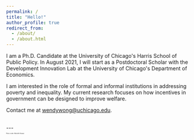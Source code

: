 ```yaml
---
permalink: /
title: "Hello!"
author_profile: true
redirect_from: 
  - /about/
  - /about.html
---
```


I am a Ph.D. Candidate at the <a href="https://harris.uchicago.edu/" style="text-decoration: none">University of Chicago's Harris School of Public Policy</a>. In August 2021, I will start as a Postdoctoral Scholar with the Development Innovation Lab at the <a href="https://economics.uchicago.edu/" style="text-decoration: none">University of Chicago's Department of Economics</a>. 

I am interested in the role of formal and informal institutions in addressing poverty and inequality. My current research focuses on how incentives in government can be designed to improve welfare.


Contact me at <a href="mailto:wendywong@uchicago.edu" style="text-decoration: none">wendywong@uchicago.edu</a>.


<br>
---
<br>
<link rel="stylesheet"
  href="https://fonts.googleapis.com/css?family=Petit+Formal+Script">

<p style = "font-family:'Petit Formal Script'; font-size:4px">Photo credit: <a href="https://www.michellekanaar.com/index" style="text-decoration: none">Michelle Kanaar</a></p>
